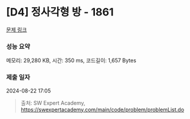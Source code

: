 # [D4] 정사각형 방 - 1861 

[문제 링크](https://swexpertacademy.com/main/code/problem/problemDetail.do?contestProbId=AV5LtJYKDzsDFAXc) 

### 성능 요약

메모리: 29,280 KB, 시간: 350 ms, 코드길이: 1,657 Bytes

### 제출 일자

2024-08-22 17:05



> 출처: SW Expert Academy, https://swexpertacademy.com/main/code/problem/problemList.do